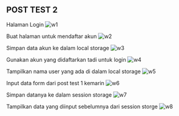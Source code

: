 ## POST TEST 2

Halaman Login
![w1](w1.png)

Buat halaman untuk mendaftar akun
![w2](w2.png)

Simpan data akun ke dalam local storage
![w3](w3.png)

Gunakan akun yang didaftarkan tadi untuk login
![w4](w4.png)

Tampilkan nama user yang ada di dalam local storage
![w5](w5.png)

Input data form dari post test 1 kemarin
![w6](w6.png)

Simpan datanya ke dalam session storage
![w7](w7.png)

Tampilkan data yang diinput sebelumnya dari session storge
![w8](w8.png)
